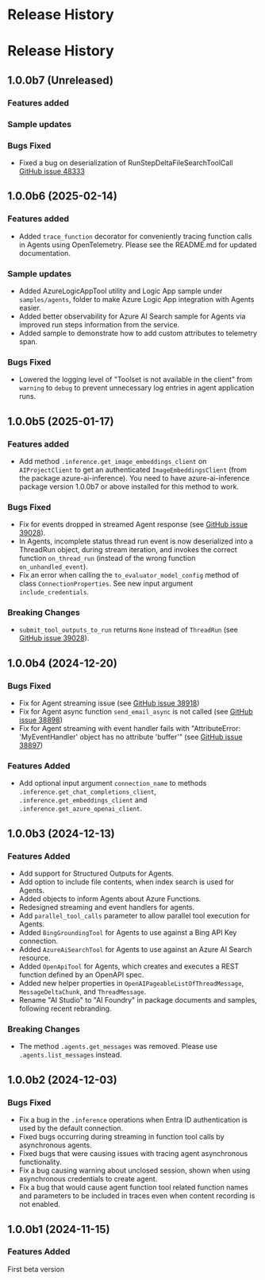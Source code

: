 # Release History
# Release History

## 1.0.0b7 (Unreleased)

### Features added

### Sample updates

### Bugs Fixed

* Fixed a bug on deserialization of RunStepDeltaFileSearchToolCall [GitHub issue 48333](https://github.com/Azure/azure-sdk-for-net/issues/48333)

## 1.0.0b6 (2025-02-14)

### Features added

* Added `trace_function` decorator for conveniently tracing function calls in Agents using OpenTelemetry. Please see the README.md for updated documentation.

### Sample updates

* Added AzureLogicAppTool utility and Logic App sample under `samples/agents`, folder to make Azure Logic App integration with Agents easier.
* Added better observability for Azure AI Search sample for Agents via improved run steps information from the service.
* Added sample to demonstrate how to add custom attributes to telemetry span.

### Bugs Fixed

* Lowered the logging level of "Toolset is not available in the client" from `warning` to `debug` to prevent unnecessary log entries in agent application runs.

## 1.0.0b5 (2025-01-17)

### Features added

* Add method `.inference.get_image_embeddings_client` on `AIProjectClient` to get an authenticated
`ImageEmbeddingsClient` (from the package azure-ai-inference). You need to have azure-ai-inference package
version 1.0.0b7 or above installed for this method to work.

### Bugs Fixed

* Fix for events dropped in streamed Agent response (see [GitHub issue 39028](https://github.com/Azure/azure-sdk-for-python/issues/39028)).
* In Agents, incomplete status thread run event is now deserialized into a ThreadRun object, during stream iteration, and invokes the correct function `on_thread_run` (instead of the wrong function `on_unhandled_event`).
* Fix an error when calling the `to_evaluator_model_config` method of class `ConnectionProperties`. See new input
argument `include_credentials`.

### Breaking Changes

* `submit_tool_outputs_to_run` returns `None` instead of `ThreadRun` (see [GitHub issue 39028](https://github.com/Azure/azure-sdk-for-python/issues/39028)).

## 1.0.0b4 (2024-12-20)

### Bugs Fixed

* Fix for Agent streaming issue (see [GitHub issue 38918](https://github.com/Azure/azure-sdk-for-python/issues/38918))
* Fix for Agent async function `send_email_async` is not called (see [GitHub issue 38898](https://github.com/Azure/azure-sdk-for-python/issues/38898))
* Fix for Agent streaming with event handler fails with "AttributeError: 'MyEventHandler' object has no attribute 'buffer'" (see [GitHub issue 38897](https://github.com/Azure/azure-sdk-for-python/issues/38897))

### Features Added

* Add optional input argument `connection_name` to methods `.inference.get_chat_completions_client`,
 `.inference.get_embeddings_client` and `.inference.get_azure_openai_client`.

## 1.0.0b3 (2024-12-13)

### Features Added

* Add support for Structured Outputs for Agents.
* Add option to include file contents, when index search is used for Agents.
* Added objects to inform Agents about Azure Functions.
* Redesigned streaming and event handlers for agents.
* Add `parallel_tool_calls` parameter to allow parallel tool execution for Agents.
* Added `BingGroundingTool` for Agents to use against a Bing API Key connection.
* Added `AzureAiSearchTool` for Agents to use against an Azure AI Search resource.
* Added `OpenApiTool` for Agents, which creates and executes a REST function defined by an OpenAPI spec.
* Added new helper properties in `OpenAIPageableListOfThreadMessage`, `MessageDeltaChunk`, and `ThreadMessage`.
* Rename "AI Studio" to "AI Foundry" in package documents and samples, following recent rebranding.

### Breaking Changes

* The method `.agents.get_messages` was removed. Please use `.agents.list_messages` instead.

## 1.0.0b2 (2024-12-03)

### Bugs Fixed

* Fix a bug in the `.inference` operations when Entra ID authentication is used by the default connection.
* Fixed bugs occurring during streaming in function tool calls by asynchronous agents.
* Fixed bugs that were causing issues with tracing agent asynchronous functionality.
* Fix a bug causing warning about unclosed session, shown when using asynchronous credentials to create agent.
* Fix a bug that would cause agent function tool related function names and parameters to be included in traces even when content recording is not enabled.

## 1.0.0b1 (2024-11-15)

### Features Added

First beta version
